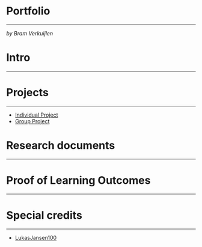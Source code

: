 # Portfolio
***
*by Bram Verkuijlen*
# Intro
***


# Projects
***
- [Individual Project](https://github.com/Phantom-works)
- [Group Project](https://github.com/Null-Not-Found)

# Research documents
***

# Proof of Learning Outcomes
***

# Special credits
***
- [LukasJansen100](https://github.com/LukasJansen100/Portfolio-S3)




